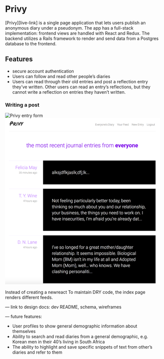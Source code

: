 # Privy 

[Privy][live-link] is a single page application that lets users publish an anonymous diary under a pseudonym.  The app has a full-stack implementation: frontend views are handled with React and Redux. The backend utilizes a Rails framework to render and send data from a Postgres database to the frontend.


## Features
  * secure account authentication
  * Users can follow and read other people’s diaries
  * Users can read through their old entries and post a reflection entry they’ve written. Other users can read an entry’s reflections, but they cannot write a reflection on entries they haven’t written. 

  ### Writing a post
  ![Privy entry form](docs/images/privy_entry_form.png)
  ![Privy entry index](docs/images/privy_entry_index.png)

Instead of creating a newreact To maintain DRY code, the index page renders different feeds. 

— link to design docs: dev README, schema, wireframes

— future features: 
* User profiles to show general demographic information about themselves
* Ability to search and read diaries from a general demographic, e.g. Korean men in their 40’s living in South Africa
* The ability to highlight and save specific snippets of text from other’s diaries and refer to them